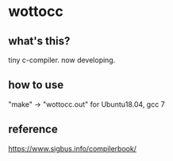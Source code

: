 # wottocc

## what's this?
tiny c-compiler. now developing.

## how to use
"make" -> "wottocc.out"
for Ubuntu18.04, gcc 7

## reference
https://www.sigbus.info/compilerbook/
